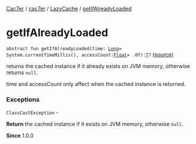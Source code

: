 [Cac7er](../../index.md) / [cac7er](../index.md) / [LazyCache](index.md) / [getIfAlreadyLoaded](./get-if-already-loaded.md)

# getIfAlreadyLoaded

`abstract fun getIfAlreadyLoaded(time: `[`Long`](https://kotlinlang.org/api/latest/jvm/stdlib/kotlin/-long/index.html)` = System.currentTimeMillis(), accessCount: `[`Float`](https://kotlinlang.org/api/latest/jvm/stdlib/kotlin/-float/index.html)` = .0f): `[`T`](index.md#T)`?` [(source)](http://2wiqua.wcaokaze.com/gitbucket/wcaokaze/Cac7er/blob/master/src/main/java/cac7er/LazyCache.kt#L51)

returns the cached instance if it already exists on JVM memory, otherwise
returns `null`.

time and accessCount only affect when the cached instance is returned.

### Exceptions

`ClassCastException` -

**Return**
the cached instance if it exists on JVM memory, otherwise `null`.

**Since**
1.0.0

